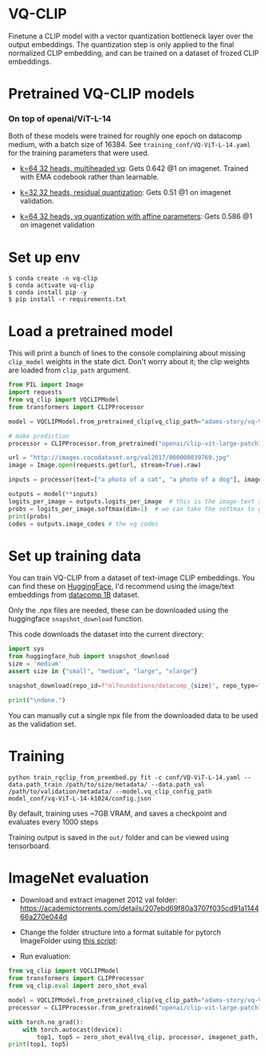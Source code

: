 # VQ-CLIP

Finetune a CLIP model with a vector quantization bottleneck layer over the output embeddings. The quantization step is only applied to the final normalized CLIP embedding, and can be trained on a dataset of frozed CLIP embeddings.

# Pretrained VQ-CLIP models

### On top of openai/ViT-L-14

Both of these models were trained for roughly one epoch on datacomp medium, with a batch size of 16384. See `training_conf/VQ-ViT-L-14.yaml` for the training parameters that were used.

* [k=64 32 heads, multiheaded vq](https://huggingface.co/adams-story/vq-ViT-L-14-k64-d32-ema/tree/main): Gets 0.642 @1 on imagenet. Trained with EMA codebook rather than learnable. 

* [k=32 32 heads, residual quantization](https://huggingface.co/adams-story/vq-ViT-L-14-k32): Gets 0.51 @1 on imagenet validation. 

* [k=64 32 heads, vq quantization with affine parameters](https://huggingface.co/adams-story/vq-ViT-L-14-k64-d32): Gets 0.586 @1 on imagenet validation

# Set up env

```
$ conda create -n vq-clip
$ conda activate vq-clip
$ conda install pip -y
$ pip install -r requirements.txt
```

# Load a pretrained model

This will print a bunch of lines to the console complaining about missing `clip_model` weights in the state dict. Don't worry about it; the clip weights are loaded from `clip_path` argument.

```python
from PIL import Image
import requests
from vq_clip import VQCLIPModel
from transformers import CLIPProcessor

model = VQCLIPModel.from_pretrained_clip(vq_clip_path="adams-story/vq-ViT-L-14-k32", clip_path="openai/clip-vit-large-patch14")

# make prediction
processor = CLIPProcessor.from_pretrained("openai/clip-vit-large-patch14")

url = "http://images.cocodataset.org/val2017/000000039769.jpg"
image = Image.open(requests.get(url, stream=True).raw)

inputs = processor(text=["a photo of a cat", "a photo of a dog"], images=image, return_tensors="pt", padding=True)

outputs = model(**inputs)
logits_per_image = outputs.logits_per_image  # this is the image-text similarity score
probs = logits_per_image.softmax(dim=1)  # we can take the softmax to get the label probabilities
print(probs)
codes = outputs.image_codes # the vq codes
```


# Set up training data

You can train VQ-CLIP from a dataset of text-image CLIP embeddings. You can find these on [HuggingFace](https://huggingface.co/mlfoundations), I'd recommend using the image/text embeddings from  [datacomp 1B](mlfoundations/datacomp_1b) dataset. 

Only the .npx files are needed, these can be downloaded using the huggingface `snapshot_download` function.

This code downloads the dataset into the current directory:

```python
import sys
from huggingface_hub import snapshot_download
size = 'medium'
assert size in {"small", "medium", "large", "xlarge"}

snapshot_download(repo_id=f"mlfoundations/datacomp_{size}", repo_type="dataset", cache_dir="./hf-cache", local_dir=f"./{size}/metadata/", local_dir_use_symlinks=True, resume_download=True, allow_patterns="*.npz", max_workers=4)

print("\ndone.")
```

You can manually cut a single npx file from the downloaded data to be used as the validation set.

# Training

```
python train_rqclip_from_preembed.py fit -c conf/VQ-ViT-L-14.yaml --data.path_train /path/to/size/metadata/ --data.path_val /path/to/validation/metadata/ --model.vq_clip_config_path model_conf/vq-ViT-L-14-k1024/config.json
```

By default, training uses ~7GB VRAM, and saves a checkpoint and evaluates every 1000 steps

Training output is saved in the `out/` folder and can be viewed using tensorboard.

# ImageNet evaluation

* Download and extract imagenet 2012 val folder: https://academictorrents.com/details/207ebd69f80a3707f035cd91a114466a270e044d

* Change the folder structure into a format suitable for pytorch ImageFolder using [this script](https://raw.githubusercontent.com/soumith/imagenetloader.torch/master/valprep.sh): 

* Run evaluation:

```python
from vq_clip import VQCLIPModel
from transformers import CLIPProcessor
from vq_clip.eval import zero_shot_eval

model = VQCLIPModel.from_pretrained_clip(vq_clip_path="adams-story/vq-ViT-L-14-k32", clip_path="openai/clip-vit-large-patch14")
processor = CLIPProcessor.from_pretrained("openai/clip-vit-large-patch14")

with torch.no_grad():
    with torch.autocast(device):
        top1, top5 = zero_shot_eval(vq_clip, processor, imagenet_path, validation_batch_size)
print(top1, top5)
```
